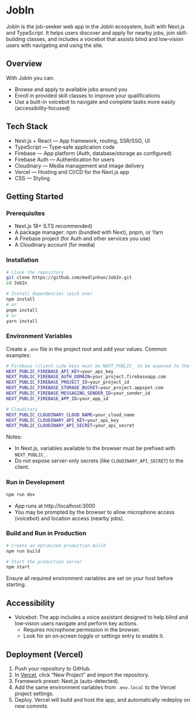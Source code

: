 # JobIn

JobIn is the job-seeker web app in the JobIn ecosystem, built with Next.js and TypeScript. It helps users discover and apply for nearby jobs, join skill-building classes, and includes a voicebot that assists blind and low‑vision users with navigating and using the site.

## Overview

With JobIn you can:
- Browse and apply to available jobs around you
- Enroll in provided skill classes to improve your qualifications
- Use a built-in voicebot to navigate and complete tasks more easily (accessibility‑focused)

## Tech Stack

- Next.js + React — App framework, routing, SSR/SSG, UI
- TypeScript — Type‑safe application code
- Firebase — App platform (Auth, database/storage as configured)
- Firebase Auth — Authentication for users
- Cloudinary — Media management and image delivery
- Vercel — Hosting and CI/CD for the Next.js app
- CSS — Styling

## Getting Started

### Prerequisites
- Next.js 18+ (LTS recommended)
- A package manager: npm (bundled with Next), pnpm, or Yarn
- A Firebase project (for Auth and other services you use)
- A Cloudinary account (for media)

### Installation

```sh
# Clone the repository
git clone https://github.com/medlynhan/JobIn.git
cd JobIn

# Install dependencies (pick one)
npm install
# or
pnpm install
# or
yarn install
```

### Environment Variables

Create a `.env` file in the project root and add your values. Common examples:

```bash
# Firebase (client-side keys must be NEXT_PUBLIC_ to be exposed to the browser)
NEXT_PUBLIC_FIREBASE_API_KEY=your_api_key
NEXT_PUBLIC_FIREBASE_AUTH_DOMAIN=your_project.firebaseapp.com
NEXT_PUBLIC_FIREBASE_PROJECT_ID=your_project_id
NEXT_PUBLIC_FIREBASE_STORAGE_BUCKET=your_project.appspot.com
NEXT_PUBLIC_FIREBASE_MESSAGING_SENDER_ID=your_sender_id
NEXT_PUBLIC_FIREBASE_APP_ID=your_app_id

# Cloudinary
NEXT_PUBLIC_CLOUDINARY_CLOUD_NAME=your_cloud_name
NEXT_PUBLIC_CLOUDINARY_API_KEY=your_api_key
NEXT_PUBLIC_CLOUDINARY_API_SECRET=your_api_secret
```

Notes:
- In Next.js, variables available to the browser must be prefixed with `NEXT_PUBLIC_`.
- Do not expose server-only secrets (like `CLOUDINARY_API_SECRET`) to the client.

### Run in Development

```sh
npm run dev
```

- App runs at http://localhost:3000
- You may be prompted by the browser to allow microphone access (voicebot) and location access (nearby jobs).

### Build and Run in Production

```sh
# Create an optimized production build
npm run build

# Start the production server
npm start
```

Ensure all required environment variables are set on your host before starting.

## Accessibility

- Voicebot: The app includes a voice assistant designed to help blind and low‑vision users navigate and perform key actions.
  - Requires microphone permission in the browser.
  - Look for an on‑screen toggle or settings entry to enable it.

## Deployment (Vercel)

1. Push your repository to GitHub.
2. In [Vercel](https://vercel.com/), click “New Project” and import the repository.
3. Framework preset: Next.js (auto-detected).
4. Add the same environment variables from `.env.local` to the Vercel project settings.
5. Deploy. Vercel will build and host the app, and automatically redeploy on new commits.
